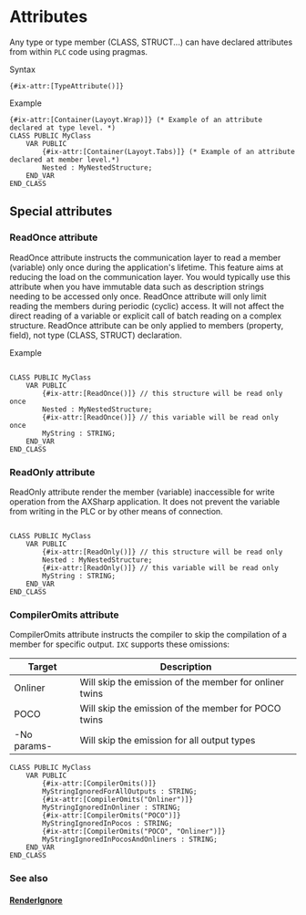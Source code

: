 # Attributes

Any type or type member (CLASS, STRUCT...) can have declared attributes from within `PLC` code using pragmas.

Syntax

~~~ iecst
{#ix-attr:[TypeAttribute()]}
~~~

Example

~~~iecst
{#ix-attr:[Container(Layoyt.Wrap)]} (* Example of an attribute declared at type level. *)
CLASS PUBLIC MyClass
    VAR PUBLIC
        {#ix-attr:[Container(Layoyt.Tabs)]} (* Example of an attribute declared at member level.*)
        Nested : MyNestedStructure;
    END_VAR
END_CLASS
~~~

## Special attributes

### ReadOnce attribute

ReadOnce attribute instructs the communication layer to read a member (variable) only once during the application's lifetime.
This feature aims at reducing the load on the communication layer. You would typically use this attribute when you have immutable data
such as description strings needing to be accessed only once.
ReadOnce attribute will only limit reading the members during periodic (cyclic) access. It will not affect the direct reading of a variable 
or explicit call of batch reading on a complex structure.
ReadOnce attribute can be only applied to members (property, field), not type (CLASS, STRUCT) declaration.


Example

~~~iecst

CLASS PUBLIC MyClass
    VAR PUBLIC
        {#ix-attr:[ReadOnce()]} // this structure will be read only once
        Nested : MyNestedStructure;
        {#ix-attr:[ReadOnce()]} // this variable will be read only once
        MyString : STRING;
    END_VAR
END_CLASS
~~~

### ReadOnly attribute

ReadOnly attribute render the member (variable) inaccessible for write operation from the AXSharp application. It does not prevent the variable from writing in the PLC or by other means of connection.


~~~iecst

CLASS PUBLIC MyClass
    VAR PUBLIC
        {#ix-attr:[ReadOnly()]} // this structure will be read only
        Nested : MyNestedStructure;
        {#ix-attr:[ReadOnly()]} // this variable will be read only
        MyString : STRING;
    END_VAR
END_CLASS
~~~

### CompilerOmits attribute

CompilerOmits attribute instructs the compiler to skip the compilation of a member for specific output. `IXC` supports these omissions:

|   Target    |                      Description                       |
| ----------- | ------------------------------------------------------ |
| Onliner     | Will skip the emission of the member for onliner twins |
| POCO        | Will skip the emission of the member for POCO twins    |
| -No params- | Will skip the emission for all output types            |


~~~iecst
CLASS PUBLIC MyClass
    VAR PUBLIC
        {#ix-attr:[CompilerOmits()]} 
        MyStringIgnoredForAllOutputs : STRING;
        {#ix-attr:[CompilerOmits("Onliner")]} 
        MyStringIgnoredInOnliner : STRING;
        {#ix-attr:[CompilerOmits("POCO")]} 
        MyStringIgnoredInPocos : STRING;
        {#ix-attr:[CompilerOmits("POCO", "Onliner")]} 
        MyStringIgnoredInPocosAndOnliners : STRING;
    END_VAR
END_CLASS
~~~

### See also 

#### [RenderIgnore](../blazor/RENDERABLECONTENT.md#renderignore-and-custom-labels)
